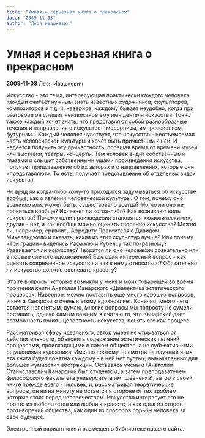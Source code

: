 ```yaml
---
title: "Умная и серьезная книга о прекрасном"
date: "2009-11-03"
author: "Леся Ивашкевич"
---
```


# Умная и серьезная книга о прекрасном

**2009-11-03** Леся Ивашкевич

Искусство - это тема, интересующая практически каждого человека. Каждый считает нужным знать известных художников, скульпторов, композиторов и т.д, и, наверное, каждому бывает неудобно, когда при разговоре он слышит неизвестное ему имя деятеля искусства. Точно также каждый хочет знать, что представляют собой разнообразные течения и направления в искусстве - модернизм, импрессионизм, футуризм... Каждый человек чувствует, что искусство - неотъемлемая часть человеческой культуры и хочет быть причастным к ней. И надеется получить эту причастность, посещая время от времени музеи или выставки, театры, концерты. Там человек видит собственными глазами и слышит собственными ушами произведения искусства, получает представление об их авторах и о направлениях, которые они «представляют». То есть, получает представление об отдельных видах искусства.

Но вряд ли когда-либо кому-то приходится задумываться об искусстве вообще, как о явлении человеческой культуры. О том, почему оно возникло или, может быть, существовало всегда? Могло ли оно не появиться вообще? Исчезнет ли когда-либо? Как возникают виды искусства? Почему одни произведения становятся «классическими», другие - нет, и как вообще можно оценить творение искусства? Можно ли, например, сравнить Афродиту Праксителя с Давидом Микеланджело и сказать, какая из этих скульптур лучше? Или почему «Три грации» виделись Рафаэлю и Рубенсу так по-разному? Развивается ли искусство? Творится ли оно человеком сознательно или в порыве слепого вдохновения? Еще один интересный вопрос - как оценить современное искусство и как к нему относиться? Обязательно ли искусство должно воспевать красоту?

Это те вопросы, которые возникли у меня и моих товарищей во время прочтения книги Анатолия Канарского «Диалектика эстетического процесса». Наверное, можно поставить еще много хороших вопросов, и книга Канарского очень к этому вдохновляет. Конечно, много чего остается непонятым, думаю, многие вопросы мы попросту не сумели поставить, однако самым важным я считаю то, что Канарский дает возможность понять целостность искусства, понять его как процесс.

Рассматривая сферу идеального, автор умеет не отрываться от действительности, объяснять содержание эстетических явлений процессами, происходящими в самом обществе, а не субъективными ощущениями художника. Именно поэтому, несмотря на научный язык, эта книга будет понятна каждому - в ней нет пустых, вымышленных для большей «умности» абстракций. Оставаясь ученым (Анатолий Станиславович Канарский был студентом, а затем преподавателем философского факультета университета им. Шевченка), автор в своей книге прежде всего - человек, и, рассматривая теоретические вопросы, он ни на минуту не остается в стороне от тех проблем, которые стоят перед человечеством. Искусство интересует его не просто из любопытства или любви к красоте, а как одна из сторон противоречий общества, как один из способов борьбы человека за свое будущее.

Электронный вариант книги размещен в библиотеке нашего сайта.